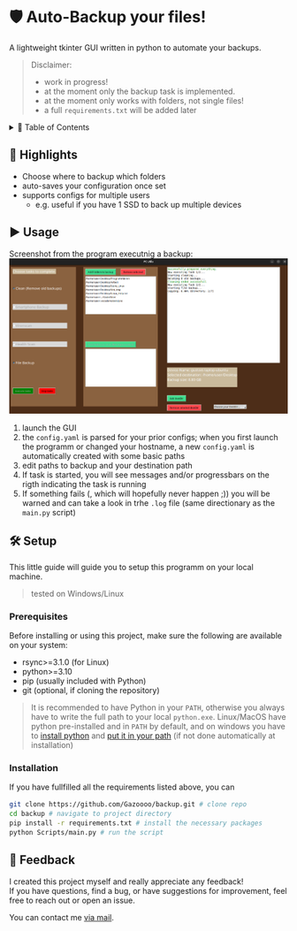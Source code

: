 # 🛡️ Auto-Backup your files!

A lightweight tkinter GUI written in python to automate your backups.

> Disclaimer:
> - work in progress!
> - at the moment only the backup task is implemented.
> - at the moment only works with folders, not single files!
> - a full `requirements.txt` will be added later



<details>
  <summary>📑 Table of Contents</summary>
  <ul>
    <li><a href="#highlights">🌟 Highlights</a></li>
    <li><a href="#usage">▶️ Usage</a></li>
    <li>
      <a href="#setup">🛠️ Setup</a>
      <ul>
        <li><a href="#prerequisites">Prerequisites</a></li>
        <li><a href="#installation">Installation</a></li>
      </ul>
    </li>
    <li><a href="#feedback">💭 Feedback</a></li>
  </ul>
</details>

## 🌟 Highlights
- Choose where to backup which folders
- auto-saves your configuration once set
- supports configs for multiple users
  - e.g. useful if you have 1 SSD to back up multiple devices

## ▶️ Usage
Screenshot from the program executnig a backup: 
![Screenshot](demo.png)

1. launch the GUI
2. the `config.yaml` is parsed for your prior configs; when you first launch the programm or changed your hostname, a new `config.yaml` is automatically created with some basic paths
3. edit paths to backup and your destination path
4. If task is started, you will see messages and/or progressbars on the rigth indicating the task is running
5. If something fails (, which will hopefully never happen ;)) you will be warned and can take a look in trhe `.log` file (same directionary as the `main.py` script)

## 🛠️ Setup
This little guide will guide you to setup this programm on your local machine.
> tested on Windows/Linux

### Prerequisites
Before installing or using this project, make sure the following are available on your system:

- rsync>=3.1.0 (for Linux)
- python>=3.10
- pip (usually included with Python)
- git (optional, if cloning the repository)

> It is recommended to have Python in your `PATH`, otherwise you always have to write the full path to your local `python.exe`. Linux/MacOS have python pre-installed and in `PATH` by default, and on windows you have to [install python](http://python.org/downloads/) and [put it in your path](https://phoenixnap.com/kb/add-python-to-path) (if not done automatically at installation)

### Installation
If you have fullfilled all the requirements listed above, you can
```bash
git clone https://github.com/Gazoooo/backup.git # clone repo
cd backup # navigate to project directory
pip install -r requirements.txt # install the necessary packages
python Scripts/main.py # run the script
```

## 💭 Feedback
I created this project myself and really appreciate any feedback!  
If you have questions, find a bug, or have suggestions for improvement, feel free to reach out or open an issue.

You can contact me [via mail](mailto:gustav@otzen.de).
